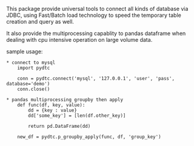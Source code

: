 This package provide universal tools to connect all kinds of database
via JDBC, using Fast/Batch load technology to speed the temporary table 
creation and query as well.

It also provide the multiprocessing capablity to pandas dataframe when dealing with cpu intensive operation on large volume data.

sample usage:

    * connect to mysql
        import pydtc

        conn = pydtc.connect('mysql', '127.0.0.1', 'user', 'pass', database='demo')
        conn.close()

    * pandas multiprocessing groupby then apply
        def func(df, key, value):
            dd = {key : value}
            dd['some_key'] = [len(df.other_key)]

            return pd.DataFrame(dd)

        new_df = pydtc.p_groupby_apply(func, df, 'group_key')

